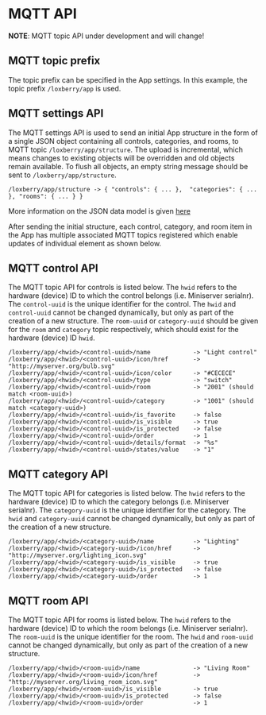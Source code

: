 # MQTT API

**NOTE**: MQTT topic API under development and will change!

## MQTT topic prefix

The topic prefix can be specified in the App settings. In this example, the topic prefix `/loxberry/app` is used.

## MQTT settings API

The MQTT settings API is used to send an initial App structure in the form of a single JSON object containing all controls, categories, and rooms, to  MQTT topic `/loxberry/app/structure`. The upload is incremental, which means changes to existing objects will be overridden and old objects remain available. To flush all objects, an empty string message should be sent to `/loxberry/app/structure`.

```
/loxberry/app/structure -> { "controls": { ... },  "categories": { ... }, "rooms": { ... } }
```

More information on the JSON data model is given [here](JSON-data-model.md)

After sending the initial structure, each control, category, and room item in the App has multiple associated MQTT topics registered which enable updates of individual element as shown below.

## MQTT control API

The MQTT topic API for controls is listed below. The `hwid` refers to the hardware (device) ID to which the control belongs (i.e. Miniserver serialnr). The `control-uuid` is the unique identifier for the control. The `hwid` and `control-uuid` cannot be changed dynamically, but only as part of the creation of a new structure. The `room-uuid` or `category-uuid` should be given for the `room` and `category` topic respectively, which should exist for the hardware (device) ID `hwid`.

```
/loxberry/app/<hwid>/<control-uuid>/name            -> "Light control"
/loxberry/app/<hwid>/<control-uuid>/icon/href       -> "http://myserver.org/bulb.svg"
/loxberry/app/<hwid>/<control-uuid>/icon/color      -> "#CECECE"
/loxberry/app/<hwid>/<control-uuid>/type            -> "switch"
/loxberry/app/<hwid>/<control-uuid>/room            -> "2001" (should match <room-uuid>)
/loxberry/app/<hwid>/<control-uuid>/category        -> "1001" (should match <category-uuid>)
/loxberry/app/<hwid>/<control-uuid>/is_favorite     -> false
/loxberry/app/<hwid>/<control-uuid>/is_visible      -> true
/loxberry/app/<hwid>/<control-uuid>/is_protected    -> false
/loxberry/app/<hwid>/<control-uuid>/order           -> 1
/loxberry/app/<hwid>/<control-uuid>/details/format  -> "%s"
/loxberry/app/<hwid>/<control-uuid>/states/value    -> "1"

```

## MQTT category API

The MQTT topic API for categories is listed below. The `hwid` refers to the hardware (device) ID to which the category belongs (i.e. Miniserver serialnr). The `category-uuid` is the unique identifier for the category. The `hwid` and `category-uuid` cannot be changed dynamically, but only as part of the creation of a new structure.

```
/loxberry/app/<hwid>/<category-uuid>/name           -> "Lighting"
/loxberry/app/<hwid>/<category-uuid>/icon/href      -> "http://myserver.org/lighting_icon.svg"
/loxberry/app/<hwid>/<category-uuid>/is_visible     -> true
/loxberry/app/<hwid>/<category-uuid>/is_protected   -> false
/loxberry/app/<hwid>/<category-uuid>/order          -> 1
```

## MQTT room API

The MQTT topic API for rooms is listed below. The `hwid` refers to the hardware (device) ID to which the room belongs (i.e. Miniserver serialnr). The `room-uuid` is the unique identifier for the room. The `hwid` and `room-uuid` cannot be changed dynamically, but only as part of the creation of a new structure.

```
/loxberry/app/<hwid>/<room-uuid>/name               -> "Living Room"
/loxberry/app/<hwid>/<room-uuid>/icon/href          -> "http://myserver.org/living_room_icon.svg"
/loxberry/app/<hwid>/<room-uuid>/is_visible         -> true
/loxberry/app/<hwid>/<room-uuid>/is_protected       -> false
/loxberry/app/<hwid>/<room-uuid>/order              -> 1
```
